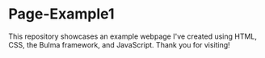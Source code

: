 # Page-Example1
This repository showcases an example webpage I've created using HTML, CSS, the Bulma framework, and JavaScript. Thank you for visiting!
